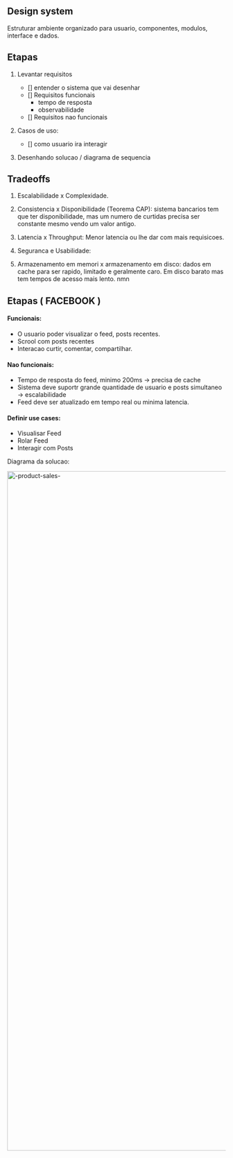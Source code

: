 ## Design system

Estruturar ambiente organizado para usuario, componentes, modulos, interface e dados. 

## Etapas

1. Levantar requisitos
   - [] entender o sistema que vai desenhar
   - [] Requisitos funcionais
     - tempo de resposta
     - observabilidade
   - [] Requisitos nao funcionais

2. Casos de uso:
    - [] como usuario ira interagir
3. Desenhando solucao / diagrama de sequencia

## Tradeoffs

1. Escalabilidade x Complexidade.

2. Consistencia x Disponibilidade (Teorema CAP):
    sistema bancarios tem que ter disponibilidade, mas um numero de curtidas precisa ser constante mesmo vendo um valor antigo.
3. Latencia x Throughput:
    Menor latencia ou lhe dar com mais requisicoes.
4. Seguranca e Usabilidade:
5. Armazenamento em memori x armazenamento em disco:
    dados em cache para ser rapido, limitado e geralmente caro. Em disco barato mas tem tempos de acesso mais lento.
  nmn 

## Etapas ( FACEBOOK )

#### Funcionais:
   * O usuario poder visualizar o feed, posts recentes.
   * Scrool com posts recentes
   * Interacao curtir, comentar, compartilhar.

#### Nao funcionais:
   * Tempo de resposta do feed, minimo 200ms -> precisa de cache
   * Sistema deve suportr grande quantidade de usuario e posts simultaneo -> escalabilidade 
   * Feed deve ser atualizado em tempo real ou minima latencia.
  
#### Definir use cases:
   * Visualisar Feed
   * Rolar Feed
   * Interagir com Posts




   
Diagrama da solucao:

<img width="1567" alt="-product-sales-" src="https://github.com/Guilhermefonseca2021/modelagem_dados/assets/92196697/d2e28c8d-7674-4e3c-9c3d-2b239f1e5100" alt="Modelo de Dados" >
